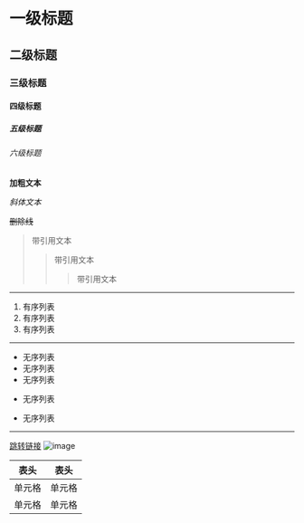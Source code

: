 # 一级标题
## 二级标题
### 三级标题
#### 四级标题
##### 五级标题
###### 六级标题

**加粗文本**

*斜体文本*

~~删除线~~

>带引用文本
>>带引用文本
>>>带引用文本

---
1. 有序列表
2. 有序列表
3. 有序列表

***
* 无序列表
* 无序列表
* 无序列表
- 无序列表
+ 无序列表

***
[跳转链接](https://www.baidu.com)
![image](https://tva2.sinaimg.cn/crop.0.1.635.635.50/62d8efadgw1ej30downrsj20hs0hq0ws.jpg?KID=imgbed,tva&Expires=1584958167&ssig=IYANS43Xgc"img的title")

|  表头  |  表头  |
|  ---  |  ---  |
|  单元格  |  单元格  |
|  单元格  |  单元格  |